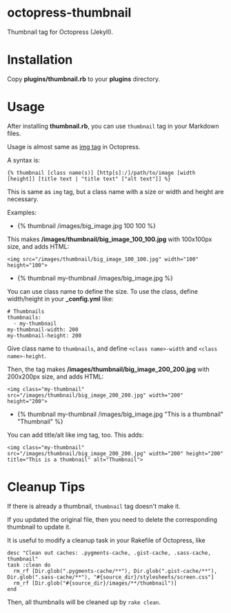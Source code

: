 # octopress-thumbnail
Thumbnail tag for Octopress (Jekyll).

# Installation

Copy **plugins/thumbnail.rb** to your **plugins** directory.

# Usage

After installing **thumbnail.rb**, you can use `thumbnail` tag in your Markdown files.

Usage is almost same as [img tag](https://github.com/imathis/octopress/blob/master/plugins/image_tag.rb)
in Octopress.

A syntax is:

    {% thumbnail [class name(s)] [http[s]:/]/path/to/image [width [height]] [title text | "title text" ["alt text"]] %}

This is same as `img` tag, but
a class name with a size or width and height are necessary.

Examples:

* {% thumbnail /images/big_image.jpg 100 100 %}

This makes **/images/thumbnail/big_image_100_100.jpg** with 100x100px size,
and adds HTML:

    <img src="/images/thumbnail/big_image_100_100.jpg" width="100" height="100">

* {% thumbnail my-thumbnail /images/big_image.jpg %}

You can use class name to define the size.
To use the class, define width/height in your **_config.yml** like:

    # Thumbnails
    thumbnails:
      - my-thumbnail
    my-thumbnail-width: 200
    my-thumbnail-height: 200

Give class name to `thumbnails`, and define `<class name>-width` and `<class name>-height`.

Then, the tag makes **/images/thumbnail/big_image_200_200.jpg** with 200x200px size,
and adds HTML:

    <img class="my-thumbnail" src="/images/thumbnail/big_image_200_200.jpg" width="200" height="200">

* {% thumbnail my-thumbnail /images/big_image.jpg "This is a thumbnail"  "Thumbnail" %}

You can add title/alt like img tag, too.
This adds:

    <img class="my-thumbnail" src="/images/thumbnail/big_image_200_200.jpg" width="200" height="200" title="This is a thumbnail" alt="Thumbnail">

# Cleanup Tips

If there is already a thumbnail, `thumbnail` tag doesn't make it.

If you updated the original file, then you need to delete the corresponding thumbnail to update it.

It is useful to modify a cleanup task in your Rakefile of Octopress, like

    desc "Clean out caches: .pygments-cache, .gist-cache, .sass-cache, thumbnail"
    task :clean do
      rm_rf [Dir.glob(".pygments-cache/**"), Dir.glob(".gist-cache/**"), Dir.glob(".sass-cache/**"), "#{source_dir}/stylesheets/screen.css"]
      rm_rf [Dir.glob("#{source_dir}/images/**/thumbnail")]
    end

Then, all thumbnails will be cleaned up by `rake clean`.

